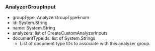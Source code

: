 ### AnalyzerGroupInput
- groupType: AnalyzerGroupTypeEnum
- id: System.String
- name: System.String
- analyzers: list of CreateCustomAnalyzerInputs
- documentTypeIds: list of System.Strings
  - List of document type IDs to associate with this analyzer group.
